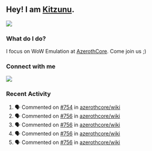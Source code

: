 ## Hey! I am [Kitzunu](https://Github.com/Kitzunu).

<!--<a href="https://github-readme-stats.kitzunu.vercel.app/api?username=Kitzunu&show_icons=true&theme=dark">
  <img align="center" src="https://github-readme-stats.kitzunu.vercel.app/api?username=Kitzunu&show_icons=true&theme=dark" />
</a>-->
<a href="https://github-readme-stats.kitzunu.vercel.app/api?username=Kitzunu&show_icons=true&theme=dark">
  <img align="center" src="https://github-readme-stats.vercel.app/api/top-langs/?username=Kitzunu&layout=compact&theme=dark" />
</a>

### What do I do?

I focus on WoW Emulation at [AzerothCore](https://Github.com/AzerothCore). Come join us ;)

### Connect with me
[![](https://img.shields.io/badge/AzerothCore%20Discord-Connect%20with%20me!-green)](https://discord.com/invite/gkt4y2x)

### Recent Activity

<!--START_SECTION:activity-->
1. 🗣 Commented on [#754](https://github.com/azerothcore/wiki/issues/754) in [azerothcore/wiki](https://github.com/azerothcore/wiki)
2. 🗣 Commented on [#756](https://github.com/azerothcore/wiki/issues/756) in [azerothcore/wiki](https://github.com/azerothcore/wiki)
3. 🗣 Commented on [#756](https://github.com/azerothcore/wiki/issues/756) in [azerothcore/wiki](https://github.com/azerothcore/wiki)
4. 🗣 Commented on [#756](https://github.com/azerothcore/wiki/issues/756) in [azerothcore/wiki](https://github.com/azerothcore/wiki)
5. 🗣 Commented on [#756](https://github.com/azerothcore/wiki/issues/756) in [azerothcore/wiki](https://github.com/azerothcore/wiki)
<!--END_SECTION:activity-->
